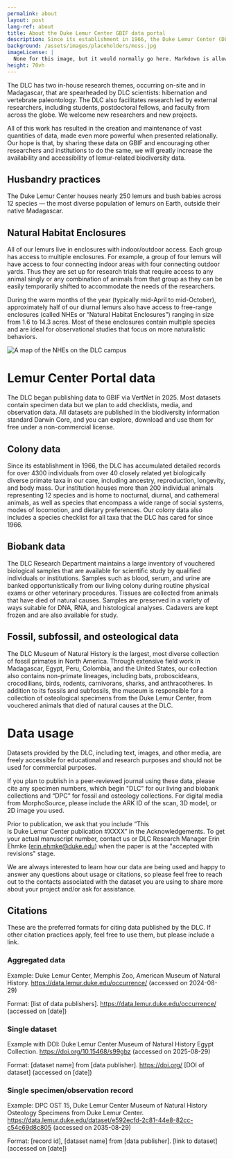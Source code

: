 ```yaml
---
permalink: about
layout: post
lang-ref: about
title: About the Duke Lemur Center GBIF data portal
description: Since its establishment in 1966, the Duke Lemur Center (DLC) has been home to generations of lemurs and other primates, totaling over 4,000 individuals. We have worked with scientists around the world to conduct an array of research projects spanning diverse fields of study. The DLC provides opportunity for observational and experimental research under ecologically relevant and controlled settings. All DLC research is minimally invasive and non-harmful to the animals. The BioBank an extensive and curated specimen repository enabling studies across organismal scale from molecules to whole organisms. The DLC Museum of Natural History (DLCMNH) houses more than 35,000 fossil, subfossil, and osteological specimens that are available for study.  The collection spans over 55 million years of evolution on 3 continents.
background: /assets/images/placeholders/moss.jpg
imageLicense: |
  None for this image, but it would normally go here. Markdown is allowed.
height: 70vh
---
```


The DLC has two in-house research themes, occurring on-site and in Madagascar, that are spearheaded by DLC scientists: hibernation and vertebrate paleontology. The DLC also facilitates research led by external researchers, including students, postdoctoral fellows, and faculty from across the globe. We welcome new researchers and new projects.

All of this work has resulted in the creation and maintenance of vast quantities of data, made even more powerful when presented relationally. Our hope is that, by sharing these data on GBIF and encouraging other researchers and institutions to do the same, we will greatly increase the availability and accessibility of lemur-related biodiversity data.

## Husbandry practices

The Duke Lemur Center houses nearly 250 lemurs and bush babies across 12 species — the most diverse population of lemurs on Earth, outside their native Madagascar.

## Natural Habitat Enclosures

All of our lemurs live in enclosures with indoor/outdoor access. Each group has access to multiple enclosures. For example, a group of four lemurs will have access to four connecting indoor areas with four connecting outdoor yards. Thus they are set up for research trials that require access to any animal singly or any combination of animals from that group as they can be easily temporarily shifted to accommodate the needs of the researchers.

During the warm months of the year (typically mid-April to mid-October), approximately half of our diurnal lemurs also have access to free-range enclosures (called NHEs or “Natural Habitat Enclosures”) ranging in size from 1.6 to 14.3 acres. Most of these enclosures contain multiple species and are ideal for observational studies that focus on more naturalistic behaviors.

![A map of the NHEs on the DLC campus](https://lemur.duke.edu/wordpress/wp-content/uploads/2013/11/facilities-1024x680.png)

# Lemur Center Portal data

The DLC began publishing data to GBIF via VertNet in 2025. Most datasets contain specimen data but we plan to add checklists, media, and observation data. All datasets are published in the biodiversity information standard Darwin Core, and you can explore, download and use them for free under a non-commercial license.

## Colony data

Since its establishment in 1966, the DLC has accumulated detailed records for over 4300 individuals from over 40 closely related yet biologically diverse primate taxa in our care, including ancestry, reproduction, longevity, and body mass. Our institution houses more than 200 individual animals representing 12 species and is home to nocturnal, diurnal, and cathemeral animals, as well as species that encompass a wide range of social systems, modes of locomotion, and dietary preferences. Our colony data also includes a species checklist for all taxa that the DLC has cared for since 1966.

## Biobank data

The DLC Research Department maintains a large inventory of vouchered biological samples that are available for scientific study by qualified individuals or institutions. Samples such as blood, serum, and urine are banked opportunistically from our living colony during routine physical exams or other veterinary procedures. Tissues are collected from animals that have died of natural causes. Samples are preserved in a variety of ways suitable for DNA, RNA, and histological analyses. Cadavers are kept frozen and are also available for study.

## Fossil, subfossil, and osteological data

The DLC Museum of Natural History is the largest, most diverse collection of fossil primates in North America. Through extensive field work in Madagascar, Egypt, Peru, Colombia, and the United States, our collection also contains non-primate lineages, including bats, proboscideans, crocodilians, birds, rodents, carnivorans, sharks, and anthracotheres. In addition to its fossils and subfossils, the museum is responsible for a collection of osteological specimens from the Duke Lemur Center, from vouchered animals that died of natural causes at the DLC.

# Data usage

Datasets provided by the DLC, including text, images, and other media, are freely accessible for educational and research purposes and should not be used for commercial purposes.

If you plan to publish in a peer-reviewed journal using these data, please cite any specimen numbers, which begin "DLC" for our living and biobank collections and “DPC” for fossil and osteology collections. For digital media from MorphoSource, please include the ARK ID of the scan, 3D model, or 2D image you used.

Prior to publication,  we ask that you include “This is Duke Lemur Center publication #XXXX” in the Acknowledgements. To get your actual manuscript number, contact us or DLC Research Manager Erin Ehmke (erin.ehmke@duke.edu) when the paper is at the "accepted with revisions" stage.

We are always interested to learn how our data are being used and happy to answer any questions about usage or citations, so please feel free to reach out to the contacts associated with the dataset you are using to share more about your project and/or ask for assistance.

## Citations

These are the preferred formats for citing data published by the DLC. If other citation practices apply, feel free to use them, but please include a link.

### Aggregated data
Example: Duke Lemur Center, Memphis Zoo, American Museum of Natural History. https://data.lemur.duke.edu/occurrence/ (accessed on 2024-08-29)

Format: [list of data publishers]. https://data.lemur.duke.edu/occurrence/ (accessed on [date])

### Single dataset
Example with DOI: Duke Lemur Center Museum of Natural History Egypt Collection. https://doi.org/10.15468/s99gbz (accessed on 2025-08-29)

Format: [dataset name] from [data publisher]. https://doi.org/ [DOI of dataset] (accessed on [date])

### Single specimen/observation record
Example: DPC OST 15, Duke Lemur Center Museum of Natural History Osteology Specimens from Duke Lemur Center. https://data.lemur.duke.edu/dataset/e592ecfd-2c81-44e8-82cc-c54c69d8c805 (accessed on 2035-08-29)

Format: [record id], [dataset name] from [data publisher]. [link to dataset] (accessed on [date])